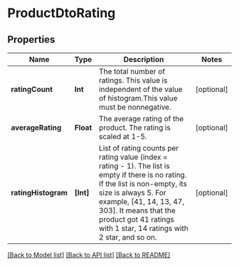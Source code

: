 # ProductDtoRating

## Properties
Name | Type | Description | Notes
------------ | ------------- | ------------- | -------------
**ratingCount** | **Int** | The total number of ratings. This value is independent of the value of histogram.This value must be nonnegative. | [optional] 
**averageRating** | **Float** | The average rating of the product. The rating is scaled at 1-5. | [optional] 
**ratingHistogram** | **[Int]** | List of rating counts per rating value (index &#x3D; rating - 1). The list is empty if there is no rating. If the list is non-empty, its size is always 5. For example, [41, 14, 13, 47, 303]. It means that the product got 41 ratings with 1 star, 14 ratings with 2 star, and so on. | [optional] 

[[Back to Model list]](../README.md#documentation-for-models) [[Back to API list]](../README.md#documentation-for-api-endpoints) [[Back to README]](../README.md)


